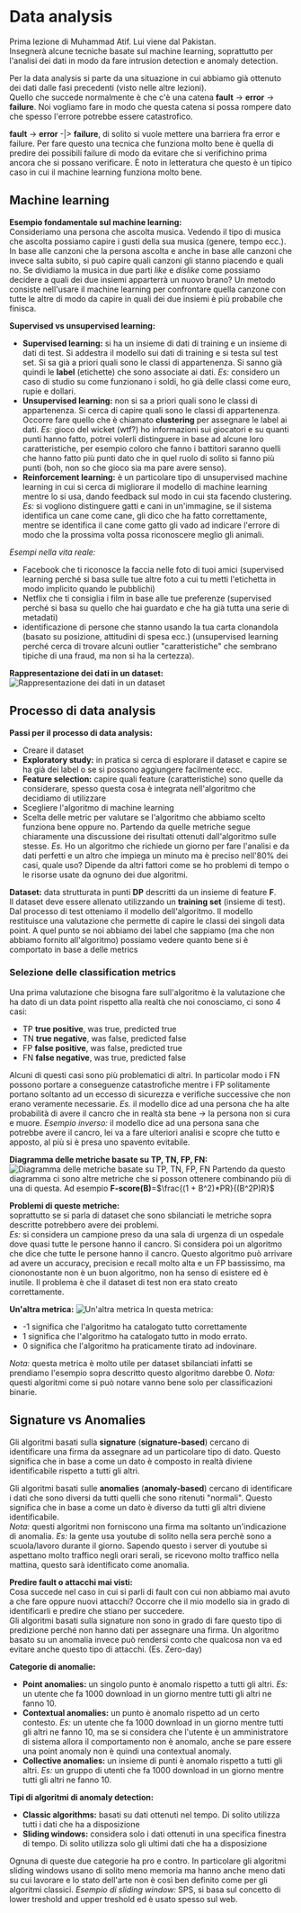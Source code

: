 # Data analysis

Prima lezione di Muhammad Atif. Lui viene dal Pakistan.  
Insegnerà alcune tecniche basate sul machine learning, soprattutto per l'analisi dei dati in modo da fare intrusion detection e anomaly detection.

Per la data analysis si parte da una situazione in cui abbiamo già ottenuto dei dati dalle fasi precedenti (visto nelle altre lezioni).  
Quello che succede normalmente è che c'è una catena **fault** -> **error** -> **failure**. Noi vogliamo fare in modo che questa catena si possa rompere dato che spesso l'errore potrebbe essere catastrofico.

**fault** -> **error** -|> **failure**, di solito si vuole mettere una barriera fra error e failure. Per fare questo una tecnica che funziona molto bene è quella di predire dei possibili failure di modo da evitare che si verifichino prima ancora che si possano verificare. È noto in letteratura che questo è un tipico caso in cui il machine learning funziona molto bene.

## Machine learning
**Esempio fondamentale sul machine learning:**  
Consideriamo una persona che ascolta musica. Vedendo il tipo di musica che ascolta possiamo capire i gusti della sua musica (genere, tempo ecc.). In base alle canzoni che la persona ascolta e anche in base alle canzoni che invece salta subito, si può capire quali canzoni gli stanno piacendo e quali no. Se dividiamo la musica in due parti *like* e *dislike* come possiamo decidere a quali dei due insiemi apparterrà un nuovo brano? Un metodo consiste nell'usare il machine learning per confrontare quella canzone con tutte le altre di modo da capire in quali dei due insiemi è più probabile che finisca.

**Supervised vs unsupervised learning:**
- **Supervised learning:** si ha un insieme di dati di training e un insieme di dati di test. Si addestra il modello sui dati di training e si testa sul test set. Si sa già a priori quali sono le classi di appartenenza. Si sanno già quindi le **label** (etichette) che sono associate ai dati. *Es:* considero un caso di studio su come funzionano i soldi, ho già delle classi come euro, rupie e dollari.
- **Unsupervised learning:** non si sa a priori quali sono le classi di appartenenza. Si cerca di capire quali sono le classi di appartenenza. Occorre fare quello che è chiamato **clustering** per assegnare le label ai dati. *Es:* gioco del wicket (wtf?) ho informazioni sui giocatori e su quanti punti hanno fatto, potrei volerli distinguere in base ad alcune loro caratteristiche, per esempio coloro che fanno i battitori saranno quelli che hanno fatto più punti dato che in quel ruolo di solito si fanno più punti (boh, non so che gioco sia ma pare avere senso).
- **Reinforcement learning:** è un particolare tipo di unsupervised machine learning in cui si cerca di migliorare il modello di machine learning mentre lo si usa, dando feedback sul modo in cui sta facendo clustering. *Es:* si vogliono distinguere gatti e cani in un'immagine, se il sistema identifica un cane come cane, gli dico che ha fatto correttamente, mentre se identifica il cane come gatto gli vado ad indicare l'errore di modo che la prossima volta possa riconoscere meglio gli animali.

*Esempi nella vita reale:*
- Facebook che ti riconosce la faccia nelle foto di tuoi amici (supervised learning perché si basa sulle tue altre foto a cui tu metti l'etichetta in modo implicito quando le pubblichi)
- Netflix che ti consiglia i film in base alle tue preferenze (supervised perché si basa su quello che hai guardato e che ha già tutta una serie di metadati)
- identificazione di persone che stanno usando la tua carta clonandola (basato su posizione, attitudini di spesa ecc.) (unsupervised learning perché cerca di trovare alcuni outlier "caratteristiche" che sembrano tipiche di una fraud, ma non si ha la certezza).

**Rappresentazione dei dati in un dataset:**  
![Rappresentazione dei dati in un dataset](../Screenshots/dataset)

## Processo di data analysis
**Passi per il processo di data analysis:**
- Creare il dataset
- **Exploratory study:** in pratica si cerca di esplorare il dataset e capire se ha già dei label o se si possono aggiungere facilmente ecc.
- **Feature selection:** capire quali feature (caratteristiche) sono quelle da considerare, spesso questa cosa è integrata nell'algoritmo che decidiamo di utilizzare
- Scegliere l'algoritmo di machine learning
- Scelta delle metric per valutare se l'algoritmo che abbiamo scelto funziona bene oppure no. Partendo da quelle metriche segue chiaramente una discussione dei risultati ottenuti dall'algoritmo sulle stesse. *Es.* Ho un algoritmo che richiede un giorno per fare l'analisi e da dati perfetti e un altro che impiega un minuto ma è preciso nell'80% dei casi, quale uso? Dipende da altri fattori come se ho problemi di tempo o le risorse usate da ognuno dei due algoritmi.

**Dataset:** data strutturata in punti **DP** descritti da un insieme di feature **F**.  
Il dataset deve essere allenato utilizzando un **training set** (insieme di test). Dal processo di test otteniamo il modello dell'algoritmo. Il modello restituisce una valutazione che permette di capire le classi dei singoli data point. A quel punto se noi abbiamo dei label che sappiamo (ma che non abbiamo fornito all'algoritmo) possiamo vedere quanto bene si è comportato in base a delle metrics

### Selezione delle classification metrics

Una prima valutazione che bisogna fare sull'algoritmo è la valutazione che ha dato di un data point rispetto alla realtà che noi conosciamo, ci sono 4 casi:
- TP **true positive**, was true, predicted true
- TN **true negative**, was false, predicted false
- FP **false positive**, was false, predicted true
- FN **false negative**, was true, predicted false

Alcuni di questi casi sono più problematici di altri. In particolar modo i FN possono portare a conseguenze catastrofiche mentre i FP solitamente portano soltanto ad un eccesso di sicurezza e verifiche successive che non erano veramente necessarie. *Es.* il modello dice ad una persona che ha alte probabilità di avere il cancro che in realtà sta bene -> la persona non si cura e muore. *Esempio inverso:* il modello dice ad una persona sana che potrebbe avere il cancro, lei va a fare ulteriori analisi e scopre che tutto e apposto, al più si è presa uno spavento evitabile.

**Diagramma delle metriche basate su TP, TN, FP, FN:**
![Diagramma delle metriche basate su TP, TN, FP, FN](../Screenshots/metrics_diagram)
Partendo da questo diagramma ci sono altre metriche che si posson ottenere combinando più di una di questa. Ad esempio **F-score(B)**=$\frac{(1 + B^2)*PR}{(B^2P)R}$

**Problemi di queste metriche:**  
soprattutto se si parla di dataset che sono sbilanciati le metriche sopra descritte potrebbero avere dei problemi.  
*Es:* si considera un campione preso da una sala di urgenza di un ospedale dove quasi tutte le persone hanno il cancro. Si considera poi un algoritmo che dice che tutte le persone hanno il cancro. Questo algoritmo può arrivare ad avere un accuracy, precision e recall molto alta e un FP bassissimo, ma ciononostante non è un buon algoritmo, non ha senso di esistere ed è inutile. Il problema è che il dataset di test non era stato creato correttamente.

**Un'altra metrica:**
![Un'altra metrica](../Screenshots/MCC)
In questa metrica:
- -1 significa che l'algoritmo ha catalogato tutto correttamente
- 1 significa che l'algoritmo ha catalogato tutto in modo errato.
- 0 significa che l'algoritmo ha praticamente tirato ad indovinare.

*Nota:* questa metrica è molto utile per dataset sbilanciati infatti se prendiamo l'esempio sopra descritto questo algoritmo darebbe 0.
*Nota:* questi algoritmi come si può notare vanno bene solo per classificazioni binarie.

## Signature vs Anomalies
Gli algoritmi basati sulla **signature** (**signature-based**) cercano di identificare una firma da assegnare ad un particolare tipo di dato. Questo significa che in base a come un dato è composto in realtà diviene identificabile rispetto a tutti gli altri.

Gli algoritmi basati sulle **anomalies** (**anomaly-based**) cercano di identificare i dati che sono diversi da tutti quelli che sono ritenuti "normali". Questo significa che in base a come un dato è diverso da tutti gli altri diviene identificabile.  
*Nota:* questi algoritmi non forniscono una firma ma soltanto un'indicazione di anomalia. *Es:* la gente usa youtube di solito nella sera perchè sono a scuola/lavoro durante il giorno. Sapendo questo i server di youtube si aspettano molto traffico negli orari serali, se ricevono molto traffico nella mattina, questo sarà identificato come anomalia.

**Predire fault o attacchi mai visti:**  
Cosa succede nel caso in cui si parli di fault con cui non abbiamo mai avuto a che fare oppure nuovi attacchi? Occorre che il mio modello sia in grado di identificarli e predire che stiano per succedere.  
Gli algoritmi basati sulla signature non sono in grado di fare questo tipo di predizione perché non hanno dati per assegnare una firma. Un algoritmo basato su un anomalia invece può rendersi conto che qualcosa non va ed evitare anche questo tipo di attacchi. (Es. Zero-day)

**Categorie di anomalie:**
- **Point anomalies:** un singolo punto è anomalo rispetto a tutti gli altri. *Es:* un utente che fa 1000 download in un giorno mentre tutti gli altri ne fanno 10.
- **Contextual anomalies:** un punto è anomalo rispetto ad un certo contesto. *Es:* un utente che fa 1000 download in un giorno mentre tutti gli altri ne fanno 10, ma se si considera che l'utente è un amministratore di sistema allora il comportamento non è anomalo, anche se pare essere una point anomaly non è quindi una contextual anomaly.
- **Collective anomalies:** un insieme di punti è anomalo rispetto a tutti gli altri. *Es:* un gruppo di utenti che fa 1000 download in un giorno mentre tutti gli altri ne fanno 10.

**Tipi di algoritmi di anomaly detection:**
- **Classic algorithms:** basati su dati ottenuti nel tempo. Di solito utilizza tutti i dati che ha a disposizione
- **Sliding windows:** considera solo i dati ottenuti in una specifica finestra di tempo. Di solito utilizza solo gli ultimi dati che ha a disposizione

Ognuna di queste due categorie ha pro e contro. In particolare gli algoritmi sliding windows usano di solito meno memoria ma hanno anche meno dati su cui lavorare e lo stato dell'arte non è così ben definito come per gli algoritmi classici.
*Esempio di sliding window:* SPS, si basa sul concetto di lower treshold and upper treshold ed è usato spesso sul web.
